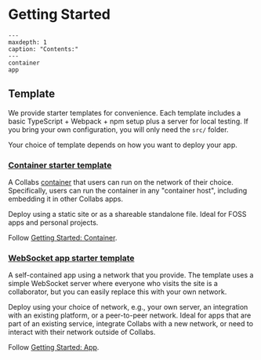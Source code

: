 # Getting Started

```{toctree}
---
maxdepth: 1
caption: "Contents:"
---
container
app
```

## Template

We provide starter templates for convenience. Each template includes a basic TypeScript + Webpack + npm setup plus a server for local testing. If you bring your own configuration, you will only need the `src/` folder.

Your choice of template depends on how you want to deploy your app.

### [Container starter template](https://github.com/composablesys/collabs/tree/master/template-container)

A Collabs [container](./containers.md) that users can run on the network of their choice. Specifically, users can run the container in any "container host", including embedding it in other Collabs apps.

Deploy using a static site or as a shareable standalone file. Ideal for FOSS apps and personal projects.

Follow [Getting Started: Container](./container.md).

### [WebSocket app starter template](https://github.com/composablesys/collabs/tree/master/template-app)

<!-- TODO: app to something else? (Use app for any program.) -->

A self-contained app using a network that you provide. The template uses a simple WebSocket server where everyone who visits the site is a collaborator, but you can easily replace this with your own network.

Deploy using your choice of network, e.g., your own server, an integration with an existing platform, or a peer-to-peer network. Ideal for apps that are part of an existing service, integrate Collabs with a new network, or need to interact with their network outside of Collabs.

Follow [Getting Started: App](./app.md).
